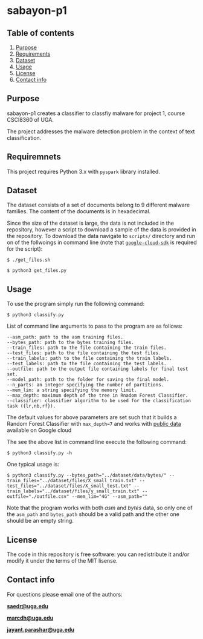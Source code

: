# sabayon-p1

## Table of contents

1. [Purpose](#purpose)
2. [Requirements](#requirements)
3. [Dataset](#dataset)
4. [Usage](#usage)
5. [License](#license)
6. [Contact info](#contact-info)

## Purpose

sabayon-p1 creates a classifier to classfiy malware for project 1, course CSCI8360 of UGA. 

The project addresses the malware detection problem in the context of text classification.

## Requiremnets

This project requires Python 3.x with `pyspark` library installed.

## Dataset

The dataset consists of a set of documents belong to 9 different malware families. The content of the documents is in hexadecimal.

Since the size of the dataset is large, the data is not included in the repository, however a script to download a sample of the data is provided in the repository. To download the data navigate to `scripts/` directory and run on of the follwoings in command line (note that [`google-cloud-sdk`](https://cloud.google.com/sdk/) is required for the script): 

`$ ./get_files.sh`

`$ python3 get_files.py`

## Usage

To use the program simply run the following command:

`$ python3 classify.py`

List of command line arguments to pass to the program are as follows:

	--asm_path: path to the asm training files.
	--bytes_path: path to the bytes training files.
	--train_files: path to the file containing the train files.
	--test_files: path to the file containing the test files.
	--train_labels: path to the file containing the train labels.
	--test_labels: path to the file containing the test labels.
	--outfile: path to the output file containing labels for final test set.
	--model_path: path to the folder for saving the final model.
	--n_parts: an integer specifying the number of partitions.
	--mem_lim: a string specifying the memory limit.
	--max_depth: maximum depth of the tree in Rnadom Forest Classifier.
	--classifier: classifier algorithm to be used for the classification task ({lr,nb,rf}).

The default values for above parameters are set such that it builds a Random Forest Classifier with `max_depth=7` and works with [public data](https://console.cloud.google.com/storage/browser/uga-dsp/project1) available on Google cloud 

The see the above list in command line execute the following command:

`$ python3 classify.py -h`

One typical usage is:

`$ python3 classify.py --bytes_path="../dataset/data/bytes/" --train_files="../dataset/files/X_small_train.txt" --test_files="../dataset/files/X_small_test.txt" --train_labels="../dataset/files/y_small_train.txt" --outfile="./outfile.csv" --mem_lim="4G" --asm_path=""`

Note that the program works with both *asm* and *bytes* data, so only one of the `asm_path` and `bytes_path` should be a valid path and the other one should be an empty string.

## License
The code in this repository is free software: you can redistribute it and/or modify it under the terms of the MIT lisense. 

## Contact info

For questions please email one of the authors: 

**saedr@uga.edu**

**marcdh@uga.edu**

**jayant.parashar@uga.edu**
